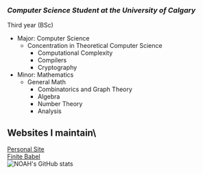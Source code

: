 ### ***Computer Science Student at the University of Calgary*** 
Third year (BSc)
* Major: Computer Science 
  * Concentration in Theoretical Computer Science
     * Computational Complexity
      * Compilers
      * Cryptography  
* Minor: Mathematics
  * General Math
    * Combinatorics and Graph Theory 
     * Algebra
      * Number Theory
      * Analysis 


## Websites I maintain\
[Personal Site](http://noah.binaryfox.ca/)\
[Finite Babel](https://noahpinel.github.io/FiniteBabel/)\
![NOAH's GitHub stats](https://github-readme-stats.vercel.app/api?username=NoahPinel&theme=react&show_icons=true&count_private=true)








